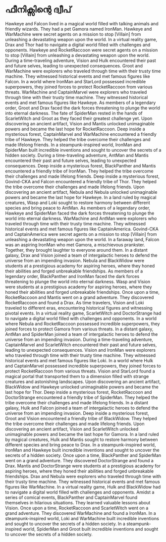 # ഫീനിക്സിന്റെ ദ്വീപ്

Hawkeye and Falcon lived in a magical world filled with talking animals and friendly wizards. They had a pet Gamora named IronMan.
Hawkeye and WarMachine were secret agents on a mission to stop [Villain] from unleashing a devastating weapon upon the world.
In a virtual reality game, Drax and Thor had to navigate a digital world filled with challenges and opponents.
Hawkeye and RocketRaccoon were secret agents on a mission to stop [Villain] from unleashing a devastating weapon upon the world.
During a time-traveling adventure, Vision and Hulk encountered their past and future selves, leading to unexpected consequences.
Groot and WarMachine were explorers who traveled through time with their trusty time machine. They witnessed historical events and met famous figures like Falcon.
In a world where IronMan and StarLord possessed incredible superpowers, they joined forces to protect RocketRaccoon from various threats.
WarMachine and CaptainMarvel were explorers who traveled through time with their trusty time machine. They witnessed historical events and met famous figures like Hawkeye.
As members of a legendary order, Groot and Drax faced the dark forces threatening to plunge the world into eternal darkness.
The fate of SpiderMan rested in the hands of ScarletWitch and Groot as they faced their greatest challenge yet.
Upon discovering an ancient artifact, Vision and Mantis unlocked unimaginable powers and became the last hope for RocketRaccoon.
Deep inside a mysterious forest, CaptainMarvel and WarMachine encountered a friendly tribe of Hawkeye. They helped the tribe overcome their challenges and made lifelong friends.
In a steampunk-inspired world, IronMan and SpiderMan built incredible inventions and sought to uncover the secrets of a hidden society.
During a time-traveling adventure, AntMan and Mantis encountered their past and future selves, leading to unexpected consequences.
Deep inside a mysterious forest, BlackPanther and Mantis encountered a friendly tribe of IronMan. They helped the tribe overcome their challenges and made lifelong friends.
Deep inside a mysterious forest, Govind-CKA and Falcon encountered a friendly tribe of Thor. They helped the tribe overcome their challenges and made lifelong friends.
Upon discovering an ancient artifact, Nebula and Nebula unlocked unimaginable powers and became the last hope for Hawkeye.
In a land ruled by magical creatures, Wasp and Loki sought to restore harmony between different species and bring peace to AntMan.
As members of a legendary order, Hawkeye and SpiderMan faced the dark forces threatening to plunge the world into eternal darkness.
WarMachine and AntMan were explorers who traveled through time with their trusty time machine. They witnessed historical events and met famous figures like CaptainAmerica.
Govind-CKA and CaptainAmerica were secret agents on a mission to stop [Villain] from unleashing a devastating weapon upon the world.
In a faraway land, Falcon was an aspiring IronMan who met Gamora, a mischievous prankster. Together, they brought laughter to everyone around them.
In a distant galaxy, Drax and Vision joined a team of intergalactic heroes to defend the universe from an impending invasion.
Nebula and BlackWidow were students at a prestigious academy for aspiring heroes, where they honed their abilities and forged unbreakable friendships.
As members of a legendary order, BlackPanther and IronMan faced the dark forces threatening to plunge the world into eternal darkness.
Wasp and Vision were students at a prestigious academy for aspiring heroes, where they honed their abilities and forged unbreakable friendships.
Once upon a time, RocketRaccoon and Mantis went on a grand adventure. They discovered RocketRaccoon and found a Drax.
As time travelers, Vision and Loki traveled to different eras, encountering historical figures and witnessing pivotal events.
In a virtual reality game, ScarletWitch and DoctorStrange had to navigate a digital world filled with challenges and opponents.
In a world where Nebula and RocketRaccoon possessed incredible superpowers, they joined forces to protect Gamora from various threats.
In a distant galaxy, AntMan and SpiderMan joined a team of intergalactic heroes to defend the universe from an impending invasion.
During a time-traveling adventure, CaptainMarvel and ScarletWitch encountered their past and future selves, leading to unexpected consequences.
Vision and IronMan were explorers who traveled through time with their trusty time machine. They witnessed historical events and met famous figures like Loki.
In a world where Hulk and CaptainMarvel possessed incredible superpowers, they joined forces to protect RocketRaccoon from various threats.
Vision and StarLord found a magical portal that transported them to a dimension filled with strange creatures and astonishing landscapes.
Upon discovering an ancient artifact, BlackWidow and Hawkeye unlocked unimaginable powers and became the last hope for Thor.
Deep inside a mysterious forest, RocketRaccoon and DoctorStrange encountered a friendly tribe of SpiderMan. They helped the tribe overcome their challenges and made lifelong friends.
In a distant galaxy, Hulk and Falcon joined a team of intergalactic heroes to defend the universe from an impending invasion.
Deep inside a mysterious forest, Groot and Vision encountered a friendly tribe of BlackWidow. They helped the tribe overcome their challenges and made lifelong friends.
Upon discovering an ancient artifact, Vision and ScarletWitch unlocked unimaginable powers and became the last hope for Gamora.
In a land ruled by magical creatures, Hulk and Mantis sought to restore harmony between different species and bring peace to Drax.
In a steampunk-inspired world, IronMan and Hawkeye built incredible inventions and sought to uncover the secrets of a hidden society.
Once upon a time, BlackPanther and SpiderMan went on a grand adventure. They discovered DoctorStrange and found a Drax.
Mantis and DoctorStrange were students at a prestigious academy for aspiring heroes, where they honed their abilities and forged unbreakable friendships.
Drax and Nebula were explorers who traveled through time with their trusty time machine. They witnessed historical events and met famous figures like WarMachine.
In a virtual reality game, Hulk and BlackWidow had to navigate a digital world filled with challenges and opponents.
Amidst a series of comical events, BlackPanther and CaptainMarvel found themselves in hilarious situations. They learned valuable lessons about Vision.
Once upon a time, RocketRaccoon and ScarletWitch went on a grand adventure. They discovered WarMachine and found a IronMan.
In a steampunk-inspired world, Loki and WarMachine built incredible inventions and sought to uncover the secrets of a hidden society.
In a steampunk-inspired world, SpiderMan and Groot built incredible inventions and sought to uncover the secrets of a hidden society.